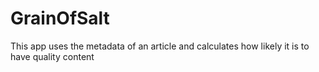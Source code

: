 # GrainOfSalt
This app uses the metadata of an article and calculates how likely it is to have quality content
